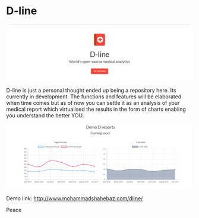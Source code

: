 # D-line

![Alt text](dl.png "D-line") 

D-line is just a personal thought ended up being a repository here. Its currently in development. The functions and features will be elaborated when time comes but as of now you can settle it as an analysis of your medical report which virtualised the results in the form of charts enabling you understand the better YOU.

![Alt text](dep.png "D reports")

Demo link: http://www.mohammadshahebaz.com/dline/

Peace

